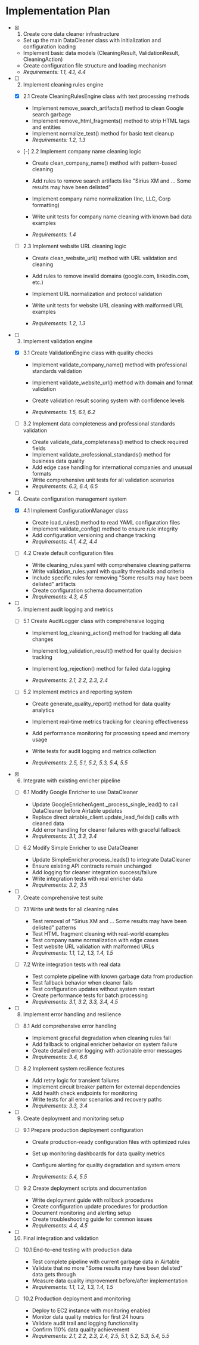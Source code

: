 # Implementation Plan

- [x] 1. Create core data cleaner infrastructure



  - Set up the main DataCleaner class with initialization and configuration loading
  - Implement basic data models (CleaningResult, ValidationResult, CleaningAction)
  - Create configuration file structure and loading mechanism
  - _Requirements: 1.1, 4.1, 4.4_




- [ ] 2. Implement cleaning rules engine
  - [x] 2.1 Create CleaningRulesEngine class with text processing methods

    - Implement remove_search_artifacts() method to clean Google search garbage
    - Implement remove_html_fragments() method to strip HTML tags and entities
    - Implement normalize_text() method for basic text cleanup
    - _Requirements: 1.2, 1.3_



  - [-] 2.2 Implement company name cleaning logic

    - Create clean_company_name() method with pattern-based cleaning
    - Add rules to remove search artifacts like "Sirius XM and ... Some results may have been delisted"
    - Implement company name normalization (Inc, LLC, Corp formatting)



    - Write unit tests for company name cleaning with known bad data examples
    - _Requirements: 1.4_

  - [ ] 2.3 Implement website URL cleaning logic
    - Create clean_website_url() method with URL validation and cleaning











    - Add rules to remove invalid domains (google.com, linkedin.com, etc.)
    - Implement URL normalization and protocol validation
    - Write unit tests for website URL cleaning with malformed URL examples









    - _Requirements: 1.2, 1.3_





- [ ] 3. Implement validation engine
  - [x] 3.1 Create ValidationEngine class with quality checks

    - Implement validate_company_name() method with professional standards validation
    - Implement validate_website_url() method with domain and format validation

    - Create validation result scoring system with confidence levels

    - _Requirements: 1.5, 6.1, 6.2_





  - [ ] 3.2 Implement data completeness and professional standards validation
    - Create validate_data_completeness() method to check required fields
    - Implement validate_professional_standards() method for business data quality
    - Add edge case handling for international companies and unusual formats
    - Write comprehensive unit tests for all validation scenarios
    - _Requirements: 6.3, 6.4, 6.5_

- [ ] 4. Create configuration management system
  - [x] 4.1 Implement ConfigurationManager class

    - Create load_rules() method to read YAML configuration files
    - Implement validate_config() method to ensure rule integrity
    - Add configuration versioning and change tracking
    - _Requirements: 4.1, 4.2, 4.4_


  - [ ] 4.2 Create default configuration files
    - Write cleaning_rules.yaml with comprehensive cleaning patterns
    - Write validation_rules.yaml with quality thresholds and criteria
    - Include specific rules for removing "Some results may have been delisted" artifacts
    - Create configuration schema documentation
    - _Requirements: 4.3, 4.5_


- [ ] 5. Implement audit logging and metrics
  - [ ] 5.1 Create AuditLogger class with comprehensive logging
    - Implement log_cleaning_action() method for tracking all data changes
    - Implement log_validation_result() method for quality decision tracking
    - Implement log_rejection() method for failed data logging

    - _Requirements: 2.1, 2.2, 2.3, 2.4_

  - [ ] 5.2 Implement metrics and reporting system
    - Create generate_quality_report() method for data quality analytics
    - Implement real-time metrics tracking for cleaning effectiveness
    - Add performance monitoring for processing speed and memory usage
    - Write tests for audit logging and metrics collection



    - _Requirements: 2.5, 5.1, 5.2, 5.3, 5.4, 5.5_

- [x] 6. Integrate with existing enricher pipeline



  - [ ] 6.1 Modify Google Enricher to use DataCleaner
    - Update GoogleEnricherAgent._process_single_lead() to call DataCleaner before Airtable updates
    - Replace direct airtable_client.update_lead_fields() calls with cleaned data
    - Add error handling for cleaner failures with graceful fallback
    - _Requirements: 3.1, 3.3, 3.4_




  - [ ] 6.2 Modify Simple Enricher to use DataCleaner
    - Update SimpleEnricher.process_leads() to integrate DataCleaner
    - Ensure existing API contracts remain unchanged
    - Add logging for cleaner integration success/failure
    - Write integration tests with real enricher data
    - _Requirements: 3.2, 3.5_

- [ ] 7. Create comprehensive test suite
  - [ ] 7.1 Write unit tests for all cleaning rules
    - Test removal of "Sirius XM and ... Some results may have been delisted" patterns
    - Test HTML fragment cleaning with real-world examples
    - Test company name normalization with edge cases
    - Test website URL validation with malformed URLs
    - _Requirements: 1.1, 1.2, 1.3, 1.4, 1.5_

  - [ ] 7.2 Write integration tests with real data
    - Test complete pipeline with known garbage data from production
    - Test fallback behavior when cleaner fails
    - Test configuration updates without system restart
    - Create performance tests for batch processing
    - _Requirements: 3.1, 3.2, 3.3, 3.4, 4.5_

- [ ] 8. Implement error handling and resilience
  - [ ] 8.1 Add comprehensive error handling
    - Implement graceful degradation when cleaning rules fail
    - Add fallback to original enricher behavior on system failure
    - Create detailed error logging with actionable error messages
    - _Requirements: 3.4, 6.6_

  - [ ] 8.2 Implement system resilience features
    - Add retry logic for transient failures
    - Implement circuit breaker pattern for external dependencies
    - Add health check endpoints for monitoring
    - Write tests for all error scenarios and recovery paths
    - _Requirements: 3.3, 3.4_

- [ ] 9. Create deployment and monitoring setup
  - [ ] 9.1 Prepare production deployment configuration
    - Create production-ready configuration files with optimized rules









    - Set up monitoring dashboards for data quality metrics
    - Configure alerting for quality degradation and system errors
    - _Requirements: 5.4, 5.5_

  - [ ] 9.2 Create deployment scripts and documentation
    - Write deployment guide with rollback procedures
    - Create configuration update procedures for production
    - Document monitoring and alerting setup
    - Create troubleshooting guide for common issues
    - _Requirements: 4.4, 4.5_

- [ ] 10. Final integration and validation
  - [ ] 10.1 End-to-end testing with production data
    - Test complete pipeline with current garbage data in Airtable
    - Validate that no more "Some results may have been delisted" data gets through
    - Measure data quality improvement before/after implementation
    - _Requirements: 1.1, 1.2, 1.3, 1.4, 1.5_

  - [ ] 10.2 Production deployment and monitoring
    - Deploy to EC2 instance with monitoring enabled
    - Monitor data quality metrics for first 24 hours
    - Validate audit trail and logging functionality
    - Confirm 110% data quality achievement
    - _Requirements: 2.1, 2.2, 2.3, 2.4, 2.5, 5.1, 5.2, 5.3, 5.4, 5.5_